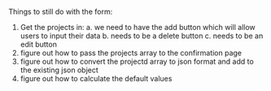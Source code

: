 Things to still do with the form:
1. Get the projects in:
  a. we need to have the add button which will allow users to input their data
  b. needs to be a delete button
  c. needs to be an edit button 
2. figure out how to pass the projects array to the confirmation page 
3. figure out how to convert the projectd array to json format and add to the existing json object 
4. figure out how to calculate the default values 
